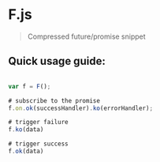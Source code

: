 # F.js

> Compressed future/promise snippet

## Quick usage guide:
```js

var f = F();

# subscribe to the promise
f.on.ok(successHandler).ko(errorHandler);

# trigger failure
f.ko(data)

# trigger success
f.ok(data)

```
